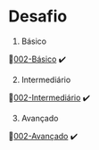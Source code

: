 # Desafio

1. Básico

:link:[002-Básico]() :heavy_check_mark:

2. Intermediário

:link:[002-Intermediário]() :heavy_check_mark:

3. Avançado

:link:[002-Avançado]() :heavy_check_mark:

